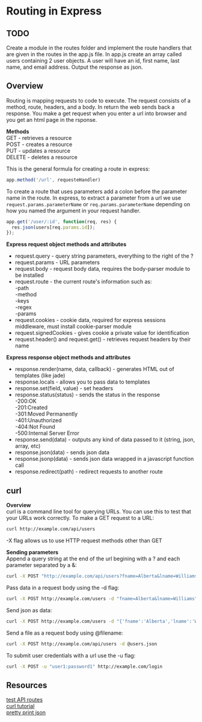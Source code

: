 # Routing in Express

## TODO
Create a module in the routes folder and implement
the route handlers that are given in the routes in the app.js file. In app.js create an array called users containing 2
user objects. A user will have an id, first name, last name, and email address. Output the response as json.

## Overview
Routing is mapping requests to code to execute.  The request consists of a method, route, headers, and a body. In return the web sends back a response.  You make a get request when you enter a url into browser and you get an html page in the rsponse.  

**Methods**  
GET - retrieves a resource  
POST - creates a resource  
PUT - updates a resource  
DELETE - deletes a resource  

This is the general formula for creating a route in express:
```js
app.method('/url', requesteHandler)
```

To create a route that uses parameters add a colon before the parameter name in the route. In express, to extract a parameter from a url we use `request.params.parameterName` or `req.params.parameterName` depending on how you named the argument in your request handler. 
```js
app.get('/user/:id', function(req, res) {
  res.json(users[req.params.id]);
});
```
**Express request object methods and attributes**

- request.query - query string parameters, everything to the right of the ?
- request.params - URL parameters
- request.body - request body data, requires the body-parser module to be installed
- request.route - the current route's information such as:  
 	-path  
  -method  
  -keys  
  -regex  
	-params  
- request.cookies - cookie data, required for express sessions middleware, must install cookie-parser module
- request.signedCookies - gives cookie a private value for identification
- request.header() and request.get() - retrieves request headers by their name

**Express response object methods and attributes**

- response.render(name, data, callback) - generates HTML out of templates (like jade)
- response.locals - allows you to pass data to templates
- response.set(field, value) - set headers
- response.status(status) - sends the status in the response  
	-200:OK  
	-201:Created  
	-301:Moved Permanently  
	-401:Unauthorized  
	-404:Not Found  
	-500:Internal Server Error  
- response.send(data) - outputs any kind of data passed to it (string, json, array, etc)
- response.json(data) - sends json data
- response.jsonp(data) - sends json data wrapped in a javascript function call
- response.redirect(path) - redirect requests to another route

## curl

**Overview**  
curl is a command line tool for querying URLs. You can use this to 
test that your URLs work correctly. 
To make  a GET request to a URL:
```bash
curl http://example.com/api/users
```
-X flag allows us to use HTTP request methods other than GET

**Sending parameters**  
Append a query string at the end of the url begining with a ? 
and each parameter separated by a &:
```bash
curl -X POST "http://example.com/api/users?fname=Alberta&lname=Williams"
```
Pass data in a request body using the -d flag:
```bash
curl -X POST http://example.com/users -d "fname=Alberta&lname=Williams"
```
Send json as data:
```bash
curl -X POST http://example.com/users -d "{'fname':'Alberta','lname':'Williams'}"
```
Send a file as a request body using @filename:
```bash
curl -X POST http://example.com/api/users -d @users.json 
```
To submit user credentials with a url use the -u flag:
```bash
curl -X POST -u "user1:password1" http://example.com/login
```

## Resources
[test API routes](https://www.getpostman.com/)  
[curl tutorial](http://conqueringthecommandline.com/book/curl)  
[pretty print json](http://benw.me/posts/colourized-pretty-printed-json-with-curl/)
